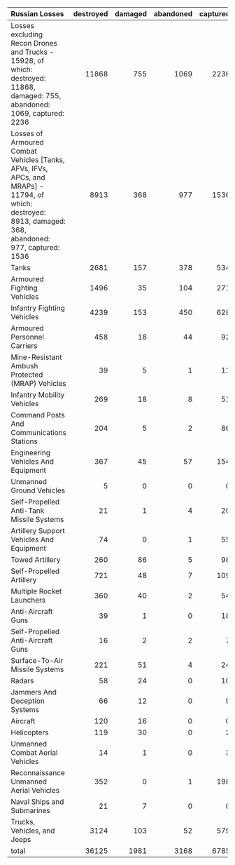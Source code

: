 | Russian Losses                                                                                                                                           |   destroyed |   damaged |   abandoned |   captured |   total |
|:---------------------------------------------------------------------------------------------------------------------------------------------------------|------------:|----------:|------------:|-----------:|--------:|
| Losses excluding Recon Drones and Trucks - 15928, of which: destroyed: 11868, damaged: 755, abandoned: 1069, captured: 2236                              |       11868 |       755 |        1069 |       2236 |   15928 |
| Losses of Armoured Combat Vehicles [Tanks, AFVs, IFVs, APCs, and MRAPs] - 11794, of which: destroyed: 8913, damaged: 368, abandoned: 977, captured: 1536 |        8913 |       368 |         977 |       1536 |   11794 |
| Tanks                                                                                                                                                    |        2681 |       157 |         378 |        534 |    3750 |
| Armoured Fighting Vehicles                                                                                                                               |        1496 |        35 |         104 |        271 |    1906 |
| Infantry Fighting Vehicles                                                                                                                               |        4239 |       153 |         450 |        628 |    5470 |
| Armoured Personnel Carriers                                                                                                                              |         458 |        18 |          44 |         92 |     612 |
| Mine-Resistant Ambush Protected  (MRAP) Vehicles                                                                                                         |          39 |         5 |           1 |         11 |      56 |
| Infantry Mobility Vehicles                                                                                                                               |         269 |        18 |           8 |         51 |     346 |
| Command Posts And Communications Stations                                                                                                                |         204 |         5 |           2 |         86 |     297 |
| Engineering Vehicles And Equipment                                                                                                                       |         367 |        45 |          57 |        154 |     623 |
| Unmanned Ground Vehicles                                                                                                                                 |           5 |         0 |           0 |          0 |       5 |
| Self-Propelled Anti-Tank Missile Systems                                                                                                                 |          21 |         1 |           4 |         20 |      46 |
| Artillery Support Vehicles And Equipment                                                                                                                 |          74 |         0 |           1 |         55 |     130 |
| Towed Artillery                                                                                                                                          |         260 |        86 |           5 |         98 |     449 |
| Self-Propelled Artillery                                                                                                                                 |         721 |        48 |           7 |        109 |     885 |
| Multiple Rocket Launchers                                                                                                                                |         360 |        40 |           2 |         54 |     456 |
| Anti-Aircraft Guns                                                                                                                                       |          39 |         1 |           0 |         18 |      58 |
| Self-Propelled Anti-Aircraft Guns                                                                                                                        |          16 |         2 |           2 |          7 |      27 |
| Surface-To-Air Missile Systems                                                                                                                           |         221 |        51 |           4 |         24 |     300 |
| Radars                                                                                                                                                   |          58 |        24 |           0 |         10 |      92 |
| Jammers And Deception Systems                                                                                                                            |          66 |        12 |           0 |          9 |      87 |
| Aircraft                                                                                                                                                 |         120 |        16 |           0 |          0 |     136 |
| Helicopters                                                                                                                                              |         119 |        30 |           0 |          2 |     151 |
| Unmanned Combat Aerial Vehicles                                                                                                                          |          14 |         1 |           0 |          3 |      18 |
| Reconnaissance Unmanned Aerial Vehicles                                                                                                                  |         352 |         0 |           1 |        198 |     551 |
| Naval Ships and Submarines                                                                                                                               |          21 |         7 |           0 |          0 |      28 |
| Trucks, Vehicles, and Jeeps                                                                                                                              |        3124 |       103 |          52 |        579 |    3858 |
| total                                                                                                                                                    |       36125 |      1981 |        3168 |       6785 |   48059 |